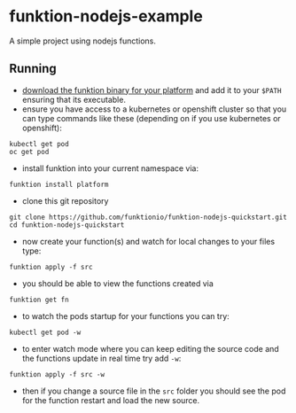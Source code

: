 # funktion-nodejs-example

A simple project using nodejs functions.

## Running 

* [download the funktion binary for your platform](https://github.com/funktionio/funktion/releases) and add it to your `$PATH` ensuring that its executable. 
* ensure you have access to a kubernetes or openshift cluster so that you can type commands like these (depending on if you use kubernetes or openshift):

```
kubectl get pod
oc get pod
```
* install funktion into your current namespace via:

```
funktion install platform
```

* clone this git repository
```
git clone https://github.com/funktionio/funktion-nodejs-quickstart.git
cd funktion-nodejs-quickstart
```

* now create your function(s) and watch for local changes to your files type:

```
funktion apply -f src
```

* you should be able to view the functions created via

```
funktion get fn
```

* to watch the pods startup for your functions you can try:

```
kubectl get pod -w
```

* to enter watch mode where you can keep editing the source code and the functions update in real time try add `-w`:

```
funktion apply -f src -w
```

* then if you change a source file in the `src` folder you should see the pod for the function restart and load the new source.
